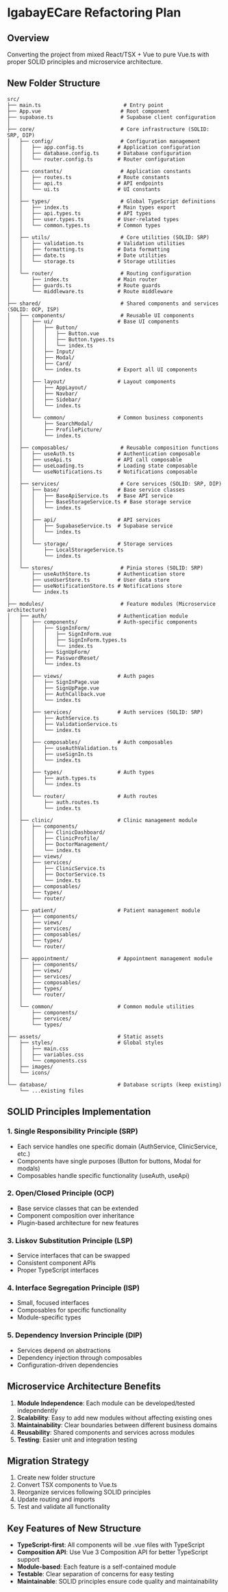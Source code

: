 # IgabayECare Refactoring Plan

## Overview

Converting the project from mixed React/TSX + Vue to pure Vue.ts with proper SOLID principles and microservice architecture.

## New Folder Structure

```
src/
├── main.ts                           # Entry point
├── App.vue                          # Root component
├── supabase.ts                      # Supabase client configuration
│
├── core/                            # Core infrastructure (SOLID: SRP, DIP)
│   ├── config/                      # Configuration management
│   │   ├── app.config.ts           # Application configuration
│   │   ├── database.config.ts      # Database configuration
│   │   └── router.config.ts        # Router configuration
│   │
│   ├── constants/                   # Application constants
│   │   ├── routes.ts               # Route constants
│   │   ├── api.ts                  # API endpoints
│   │   └── ui.ts                   # UI constants
│   │
│   ├── types/                       # Global TypeScript definitions
│   │   ├── index.ts                # Main types export
│   │   ├── api.types.ts            # API types
│   │   ├── user.types.ts           # User-related types
│   │   └── common.types.ts         # Common types
│   │
│   ├── utils/                       # Core utilities (SOLID: SRP)
│   │   ├── validation.ts           # Validation utilities
│   │   ├── formatting.ts           # Data formatting
│   │   ├── date.ts                 # Date utilities
│   │   └── storage.ts              # Storage utilities
│   │
│   └── router/                      # Routing configuration
│       ├── index.ts                # Main router
│       ├── guards.ts               # Route guards
│       └── middleware.ts           # Route middleware
│
├── shared/                          # Shared components and services (SOLID: OCP, ISP)
│   ├── components/                  # Reusable UI components
│   │   ├── ui/                     # Base UI components
│   │   │   ├── Button/
│   │   │   │   ├── Button.vue
│   │   │   │   ├── Button.types.ts
│   │   │   │   └── index.ts
│   │   │   ├── Input/
│   │   │   ├── Modal/
│   │   │   ├── Card/
│   │   │   └── index.ts            # Export all UI components
│   │   │
│   │   ├── layout/                 # Layout components
│   │   │   ├── AppLayout/
│   │   │   ├── Navbar/
│   │   │   ├── Sidebar/
│   │   │   └── index.ts
│   │   │
│   │   └── common/                 # Common business components
│   │       ├── SearchModal/
│   │       ├── ProfilePicture/
│   │       └── index.ts
│   │
│   ├── composables/                 # Reusable composition functions
│   │   ├── useAuth.ts              # Authentication composable
│   │   ├── useApi.ts               # API call composable
│   │   ├── useLoading.ts           # Loading state composable
│   │   └── useNotifications.ts     # Notifications composable
│   │
│   ├── services/                    # Core services (SOLID: SRP, DIP)
│   │   ├── base/                   # Base service classes
│   │   │   ├── BaseApiService.ts   # Base API service
│   │   │   ├── BaseStorageService.ts # Base storage service
│   │   │   └── index.ts
│   │   │
│   │   ├── api/                    # API services
│   │   │   ├── SupabaseService.ts  # Supabase service
│   │   │   └── index.ts
│   │   │
│   │   └── storage/                # Storage services
│   │       ├── LocalStorageService.ts
│   │       └── index.ts
│   │
│   └── stores/                      # Pinia stores (SOLID: SRP)
│       ├── useAuthStore.ts         # Authentication store
│       ├── useUserStore.ts         # User data store
│       ├── useNotificationStore.ts # Notifications store
│       └── index.ts
│
├── modules/                         # Feature modules (Microservice architecture)
│   ├── auth/                       # Authentication module
│   │   ├── components/             # Auth-specific components
│   │   │   ├── SignInForm/
│   │   │   │   ├── SignInForm.vue
│   │   │   │   ├── SignInForm.types.ts
│   │   │   │   └── index.ts
│   │   │   ├── SignUpForm/
│   │   │   ├── PasswordReset/
│   │   │   └── index.ts
│   │   │
│   │   ├── views/                  # Auth pages
│   │   │   ├── SignInPage.vue
│   │   │   ├── SignUpPage.vue
│   │   │   ├── AuthCallback.vue
│   │   │   └── index.ts
│   │   │
│   │   ├── services/               # Auth services (SOLID: SRP)
│   │   │   ├── AuthService.ts
│   │   │   ├── ValidationService.ts
│   │   │   └── index.ts
│   │   │
│   │   ├── composables/            # Auth composables
│   │   │   ├── useAuthValidation.ts
│   │   │   ├── useSignIn.ts
│   │   │   └── index.ts
│   │   │
│   │   ├── types/                  # Auth types
│   │   │   ├── auth.types.ts
│   │   │   └── index.ts
│   │   │
│   │   └── router/                 # Auth routes
│   │       ├── auth.routes.ts
│   │       └── index.ts
│   │
│   ├── clinic/                     # Clinic management module
│   │   ├── components/
│   │   │   ├── ClinicDashboard/
│   │   │   ├── ClinicProfile/
│   │   │   ├── DoctorManagement/
│   │   │   └── index.ts
│   │   ├── views/
│   │   ├── services/
│   │   │   ├── ClinicService.ts
│   │   │   ├── DoctorService.ts
│   │   │   └── index.ts
│   │   ├── composables/
│   │   ├── types/
│   │   └── router/
│   │
│   ├── patient/                    # Patient management module
│   │   ├── components/
│   │   ├── views/
│   │   ├── services/
│   │   ├── composables/
│   │   ├── types/
│   │   └── router/
│   │
│   ├── appointment/                # Appointment management module
│   │   ├── components/
│   │   ├── views/
│   │   ├── services/
│   │   ├── composables/
│   │   ├── types/
│   │   └── router/
│   │
│   └── common/                     # Common module utilities
│       ├── components/
│       ├── services/
│       └── types/
│
├── assets/                         # Static assets
│   ├── styles/                     # Global styles
│   │   ├── main.css
│   │   ├── variables.css
│   │   └── components.css
│   ├── images/
│   └── icons/
│
└── database/                       # Database scripts (keep existing)
    └── ...existing files
```

## SOLID Principles Implementation

### 1. Single Responsibility Principle (SRP)

- Each service handles one specific domain (AuthService, ClinicService, etc.)
- Components have single purposes (Button for buttons, Modal for modals)
- Composables handle specific functionality (useAuth, useApi)

### 2. Open/Closed Principle (OCP)

- Base service classes that can be extended
- Component composition over inheritance
- Plugin-based architecture for new features

### 3. Liskov Substitution Principle (LSP)

- Service interfaces that can be swapped
- Consistent component APIs
- Proper TypeScript interfaces

### 4. Interface Segregation Principle (ISP)

- Small, focused interfaces
- Composables for specific functionality
- Module-specific types

### 5. Dependency Inversion Principle (DIP)

- Services depend on abstractions
- Dependency injection through composables
- Configuration-driven dependencies

## Microservice Architecture Benefits

1. **Module Independence**: Each module can be developed/tested independently
2. **Scalability**: Easy to add new modules without affecting existing ones
3. **Maintainability**: Clear boundaries between different business domains
4. **Reusability**: Shared components and services across modules
5. **Testing**: Easier unit and integration testing

## Migration Strategy

1. Create new folder structure
2. Convert TSX components to Vue.ts
3. Reorganize services following SOLID principles
4. Update routing and imports
5. Test and validate all functionality

## Key Features of New Structure

- **TypeScript-first**: All components will be .vue files with TypeScript
- **Composition API**: Use Vue 3 Composition API for better TypeScript support
- **Module-based**: Each feature is a self-contained module
- **Testable**: Clear separation of concerns for easy testing
- **Maintainable**: SOLID principles ensure code quality and maintainability
